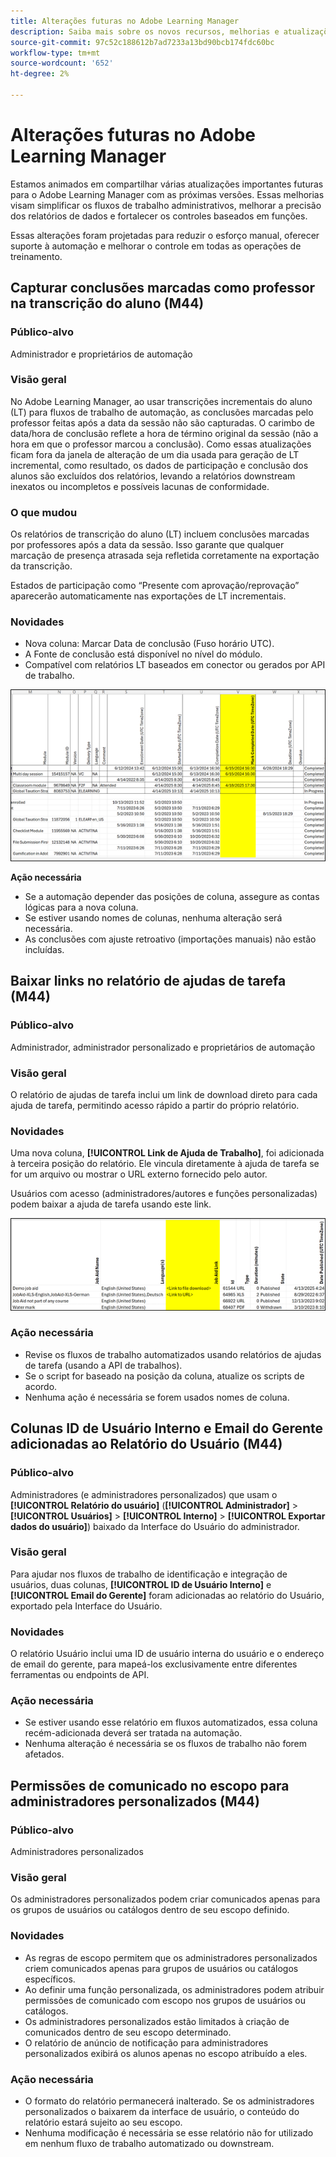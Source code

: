 ```yaml
---
title: Alterações futuras no Adobe Learning Manager
description: Saiba mais sobre os novos recursos, melhorias e atualizações importantes a serem feitas em breve no Adobe Learning Manager. Mantenha-se informado sobre as mudanças para que você possa planejar com antecedência e aproveitar ao máximo os aprimoramentos mais recentes.
source-git-commit: 97c52c188612b7ad7233a13bd90bcb174fdc60bc
workflow-type: tm+mt
source-wordcount: '652'
ht-degree: 2%

---
```



# Alterações futuras no Adobe Learning Manager

Estamos animados em compartilhar várias atualizações importantes futuras para o Adobe Learning Manager com as próximas versões. Essas melhorias visam simplificar os fluxos de trabalho administrativos, melhorar a precisão dos relatórios de dados e fortalecer os controles baseados em funções.

Essas alterações foram projetadas para reduzir o esforço manual, oferecer suporte à automação e melhorar o controle em todas as operações de treinamento.

## Capturar conclusões marcadas como professor na transcrição do aluno (M44)

### Público-alvo

Administrador e proprietários de automação

### Visão geral

No Adobe Learning Manager, ao usar transcrições incrementais do aluno (LT) para fluxos de trabalho de automação, as conclusões marcadas pelo professor feitas após a data da sessão não são capturadas. O carimbo de data/hora de conclusão reflete a hora de término original da sessão (não a hora em que o professor marcou a conclusão). Como essas atualizações ficam fora da janela de alteração de um dia usada para geração de LT incremental, como resultado, os dados de participação e conclusão dos alunos são excluídos dos relatórios, levando a relatórios downstream inexatos ou incompletos e possíveis lacunas de conformidade.

### O que mudou

Os relatórios de transcrição do aluno (LT) incluem conclusões marcadas por professores após a data da sessão. Isso garante que qualquer marcação de presença atrasada seja refletida corretamente na exportação da transcrição.

Estados de participação como “Presente com aprovação/reprovação” aparecerão automaticamente nas exportações de LT incrementais.

### Novidades

* Nova coluna: Marcar Data de conclusão (Fuso horário UTC).
* A Fonte de conclusão está disponível no nível do módulo.
* Compatível com relatórios LT baseados em conector ou gerados por API de trabalho.

![](assets/capture-instructor.png)

**Ação necessária**

* Se a automação depender das posições de coluna, assegure as contas lógicas para a nova coluna.
* Se estiver usando nomes de colunas, nenhuma alteração será necessária.
* As conclusões com ajuste retroativo (importações manuais) não estão incluídas.

## Baixar links no relatório de ajudas de tarefa (M44)

### Público-alvo

Administrador, administrador personalizado e proprietários de automação

### Visão geral

O relatório de ajudas de tarefa inclui um link de download direto para cada ajuda de tarefa, permitindo acesso rápido a partir do próprio relatório.

### Novidades

Uma nova coluna, **[!UICONTROL Link de Ajuda de Trabalho]**, foi adicionada à terceira posição do relatório. Ele vincula diretamente à ajuda de tarefa se for um arquivo ou mostrar o URL externo fornecido pelo autor.

Usuários com acesso (administradores/autores e funções personalizadas) podem baixar a ajuda de tarefa usando este link.

![](assets/download-links-for-job-aid.png)

### Ação necessária

* Revise os fluxos de trabalho automatizados usando relatórios de ajudas de tarefa (usando a API de trabalhos).
* Se o script for baseado na posição da coluna, atualize os scripts de acordo.
* Nenhuma ação é necessária se forem usados nomes de coluna.

## Colunas ID de Usuário Interno e Email do Gerente adicionadas ao Relatório do Usuário (M44)

### Público-alvo

Administradores (e administradores personalizados) que usam o **[!UICONTROL Relatório do usuário]** (**[!UICONTROL Administrador]** > **[!UICONTROL Usuários]** > **[!UICONTROL Interno]** > **[!UICONTROL Exportar dados do usuário]**) baixado da Interface do Usuário do administrador.

### Visão geral

Para ajudar nos fluxos de trabalho de identificação e integração de usuários, duas colunas, **[!UICONTROL ID de Usuário Interno]** e **[!UICONTROL Email do Gerente]** foram adicionadas ao relatório do Usuário, exportado pela Interface do Usuário.

### Novidades

O relatório Usuário inclui uma ID de usuário interna do usuário e o endereço de email do gerente, para mapeá-los exclusivamente entre diferentes ferramentas ou endpoints de API.

### Ação necessária

* Se estiver usando esse relatório em fluxos automatizados, essa coluna recém-adicionada deverá ser tratada na automação.
* Nenhuma alteração é necessária se os fluxos de trabalho não forem afetados.

## Permissões de comunicado no escopo para administradores personalizados (M44)

### Público-alvo

Administradores personalizados

### Visão geral

Os administradores personalizados podem criar comunicados apenas para os grupos de usuários ou catálogos dentro de seu escopo definido.

### Novidades

* As regras de escopo permitem que os administradores personalizados criem comunicados apenas para grupos de usuários ou catálogos específicos.
* Ao definir uma função personalizada, os administradores podem atribuir permissões de comunicado com escopo nos grupos de usuários ou catálogos.
* Os administradores personalizados estão limitados à criação de comunicados dentro de seu escopo determinado.
* O relatório de anúncio de notificação para administradores personalizados exibirá os alunos apenas no escopo atribuído a eles.

### Ação necessária

* O formato do relatório permanecerá inalterado. Se os administradores personalizados o baixarem da interface de usuário, o conteúdo do relatório estará sujeito ao seu escopo.
* Nenhuma modificação é necessária se esse relatório não for utilizado em nenhum fluxo de trabalho automatizado ou downstream.
